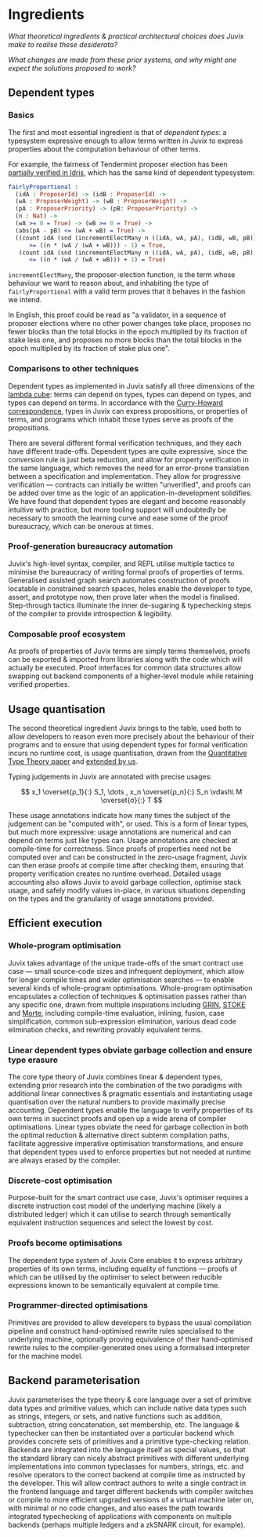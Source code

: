 # Ingredients

*What theoretical ingredients & practical architectural choices does Juvix make to realise these desiderata?*

*What changes are made from these prior systems, and why might one expect the solutions proposed to work?*

## Dependent types

### Basics

The first and most essential ingredient is that of *dependent types*: a typesystem expressive enough
to allow terms written in Juvix to express properties about the computation behaviour of other terms.

For example, the fairness of Tendermint proposer election has been [partially verified in Idris](https://github.com/cwgoes/tm-proposer-idris), which has the same kind of dependent typesystem:

```idris
fairlyProportional :
  (idA : ProposerId) -> (idB : ProposerId) ->
  (wA : ProposerWeight) -> (wB : ProposerWeight) ->
  (pA : ProposerPriority) -> (pB: ProposerPriority) ->
  (n : Nat) ->
  (wA >= 0 = True) -> (wB >= 0 = True) ->
  (abs(pA - pB) <= (wA + wB) = True) ->
  ((count idA (snd (incrementElectMany n ((idA, wA, pA), (idB, wB, pB)))))
      >= ((n * (wA / (wA + wB))) - 1) = True,
   (count idA (snd (incrementElectMany n ((idA, wA, pA), (idB, wB, pB)))))
      <= ((n * (wA / (wA + wB))) + 1) = True)
```

`incrementElectMany`, the proposer-election function, is the term whose behaviour we want to reason about,
and inhabiting the type of `fairlyProportional` with a valid term proves that it behaves in the fashion we intend.

In English, this proof could be read as "a validator, in a sequence of proposer elections where no other power changes take place,
proposes no fewer blocks than the total blocks in the epoch multiplied by its fraction of stake less one,
and proposes no more blocks than the total blocks in the epoch multiplied by its fraction of stake plus one".

### Comparisons to other techniques

Dependent types as implemented in Juvix satisfy all three dimensions of the [lambda cube](https://en.wikipedia.org/wiki/Lambda_cube):
terms can depend on types, types can depend on types, and types can depend on terms. In accordance
with the [Curry-Howard correspondence](https://en.wikipedia.org/wiki/Curry%E2%80%93Howard_correspondence), types in Juvix can
express propositions, or properties of terms, and programs which inhabit those types serve as proofs of the propositions.

There are several different formal verification techniques, and they each have different trade-offs. Dependent types
are quite expressive, since the conversion rule is just beta reduction, and allow for property verification
in the same language, which removes the need for an error-prone translation between a specification and implementation.
They allow for progressive verification — contracts can initially be written "unverified", and proofs can be added
over time as the logic of an application-in-development solidifies. We have found that dependent types are elegant
and become reasonably intuitive with practice, but more tooling support will undoubtedly be necessary to smooth
the learning curve and ease some of the proof bureaucracy, which can be onerous at times.

### Proof-generation bureaucracy automation

Juvix's high-level syntax, compiler, and REPL utilise multiple tactics to minimise the bureaucracy of writing formal proofs of properties of terms. Generalised assisted graph search automates construction of proofs locatable in constrained search spaces, holes enable the developer to type, assert, and prototype now, then prove later when the model is finalised. Step-through tactics illuminate the inner de-sugaring & typechecking steps of the compiler to provide introspection & legibility.

### Composable proof ecosystem

As proofs of properties of Juvix terms are simply terms themselves, proofs can be exported & imported from libraries along with the code which will actually be executed. Proof interfaces for common data structures allow swapping out backend components of a higher-level module while retaining verified properties.

## Usage quantisation

The second theoretical ingredient Juvix brings to the table, used both to allow developers to
reason even more precisely about the behaviour of their programs and to ensure that using dependent
types for formal verification incurs no runtime cost, is usage quantisation, drawn from
the [Quantitative Type Theory paper](https://bentnib.org/quantitative-type-theory.pdf) and [extended by us](https://github.com/cryptiumlabs/juvix/issues/87).

Typing judgements in Juvix are annotated with precise usages:

$$ x_1 \overset{ρ_1}{:} S_1, \dots , x_n \overset{ρ_n}{:} S_n \vdash\ M \overset{σ}{:} T $$

These usage annotations indicate how many times the subject of the judgement can be "computed with",
or used. This is a form of linear types, but much more expressive: usage annotations are numerical and
can depend on terms just like types can. Usage annotations are checked at compile-time for correctness.
Since proofs of properties need not be computed over and can be constructed in the zero-usage fragment,
Juvix can then erase proofs at compile time after checking them, ensuring that property verification
creates no runtime overhead. Detailed usage accounting also allows Juvix to avoid garbage collection,
optimise stack usage, and safely modify values in-place, in various situations depending on the types
and the granularity of usage annotations provided.

## Efficient execution

### Whole-program optimisation

Juvix takes advantage of the unique trade-offs of the smart contract use case — small source-code sizes and
infrequent deployment, which allow for longer compile times and wider optimisation searches — to enable
several kinds of whole-program optimisations. Whole-program optimisation encapsulates a collection of techniques & optimisation passes
rather than any specific one, drawn from multiple inspirations including [GRIN](https://github.com/grin-compiler/grin), [STOKE](https://github.com/StanfordPL/stoke) and [Morte](https://github.com/Gabriel439/Haskell-Morte-Library),
including compile-time evaluation, inlining, fusion, case simplification, common sub-expression elimination,
various dead code elimination checks, and rewriting provably equivalent terms.

### Linear dependent types obviate garbage collection and ensure type erasure

The core type theory of Juvix combines linear & dependent types, extending prior research into the combination of the two paradigms with additional linear connectives & pragmatic essentials and instantiating usage quantisation over the natural numbers to provide maximally precise accounting. Dependent types enable the language to verify properties of its own terms in succinct proofs and open up a wide arena of compiler optimisations. Linear types obviate the need for garbage collection in both the optimal reduction & alternative direct subterm compilation paths, facilitate aggressive imperative optimisation transformations, and ensure that dependent types used to enforce properties but not needed at runtime are always erased by the compiler.

### Discrete-cost optimisation

Purpose-built for the smart contract use case, Juvix's optimiser requires a discrete instruction cost model of the underlying machine (likely a distributed ledger) which it can utilise to search through semantically equivalent instruction sequences and select the lowest by cost.

### Proofs become optimisations

The dependent type system of Juvix Core enables it to express arbitrary properties of its own terms, including equality of functions — proofs of which can be utilised by the optimiser to select between reducible expressions known to be semantically equivalent at compile time.

### Programmer-directed optimisations

Primitives are provided to allow developers to bypass the usual compilation pipeline and construct hand-optimised rewrite rules specialised to the underlying machine, optionally proving equivalence of their hand-optimised rewrite rules to the compiler-generated ones using a formalised interpreter for the machine model.

## Backend parameterisation

Juvix parameterises the type theory & core language over a set of primitive data types
and primitive values, which can include native data types such as strings, integers, or sets,
and native functions such as addition, subtraction, string concatenation, set membership, etc.
The language & typechecker can then be instantiated over a particular backend which provides
concrete sets of primitives and a primitive type-checking relation. Backends are integrated
into the language itself as special values, so that the standard library can nicely abstract
primitives with different underlying implementations into common typeclasses for numbers,
strings, etc. and resolve operators to the correct backend at compile time as instructed
by the developer. This will allow contract authors to write a single contract
in the frontend language and target different backends with compiler switches
or compile to more efficient upgraded versions of a virtual machine later on, with
minimal or no code changes, and also eases the path towards integrated typechecking
of applications with components on multiple backends (perhaps multiple ledgers and
a zkSNARK circuit, for example).

